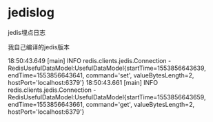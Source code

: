 # jedislog
jedis埋点日志


我自己编译的jedis版本

18:50:43.649 [main] INFO  redis.clients.jedis.Connection - RedisUsefulDataModel:UsefulDataModel{startTime=1553856643639, endTime=1553856643641, command='set', valueBytesLength=2, hostPort='localhost:6379'}
18:50:43.661 [main] INFO  redis.clients.jedis.Connection - RedisUsefulDataModel:UsefulDataModel{startTime=1553856643659, endTime=1553856643661, command='get', valueBytesLength=2, hostPort='localhost:6379'}
